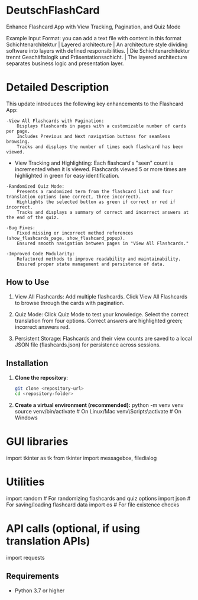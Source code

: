 # DeutschFlashCard
Enhance Flashcard App with View Tracking, Pagination, and Quiz Mode

Example Input Format:
you can add a text file with content in this format
Schichtenarchitektur | Layered architecture | An architecture style dividing software into layers with defined responsibilities. | Die Schichtenarchitektur trennt Geschäftslogik und Präsentationsschicht. | The layered architecture separates business logic and presentation layer.


# Detailed Description

This update introduces the following key enhancements to the Flashcard App:

    -View All Flashcards with Pagination:
        Displays flashcards in pages with a customizable number of cards per page.
        Includes Previous and Next navigation buttons for seamless browsing.
        Tracks and displays the number of times each flashcard has been viewed.

   - View Tracking and Highlighting:
        Each flashcard's "seen" count is incremented when it is viewed.
        Flashcards viewed 5 or more times are highlighted in green for easy identification.

    -Randomized Quiz Mode:
        Presents a randomized term from the flashcard list and four translation options (one correct, three incorrect).
        Highlights the selected button as green if correct or red if incorrect.
        Tracks and displays a summary of correct and incorrect answers at the end of the quiz.

    -Bug Fixes:
        Fixed missing or incorrect method references (show_flashcards_page, show_flashcard_popup).
        Ensured smooth navigation between pages in "View All Flashcards."

    -Improved Code Modularity:
        Refactored methods to improve readability and maintainability.
        Ensured proper state management and persistence of data.

## How to Use

   1. View All Flashcards:
        Add multiple flashcards.
        Click View All Flashcards to browse through the cards with pagination.

   2. Quiz Mode:
        Click Quiz Mode to test your knowledge.
        Select the correct translation from four options.
        Correct answers are highlighted green; incorrect answers red.

   3. Persistent Storage:
        Flashcards and their view counts are saved to a local JSON file (flashcards.json) for persistence across sessions.


## Installation

1. **Clone the repository**:
   ```bash
   git clone <repository-url>
   cd <repository-folder>
2. **Create a virtual environment (recommended):**
    python -m venv venv
    source venv/bin/activate  # On Linux/Mac
    venv\Scripts\activate     # On Windows
   
# GUI libraries
import tkinter as tk
from tkinter import messagebox, filedialog

# Utilities
import random  # For randomizing flashcards and quiz options
import json  # For saving/loading flashcard data
import os  # For file existence checks

# API calls (optional, if using translation APIs)
import requests



## Requirements
- Python 3.7 or higher



